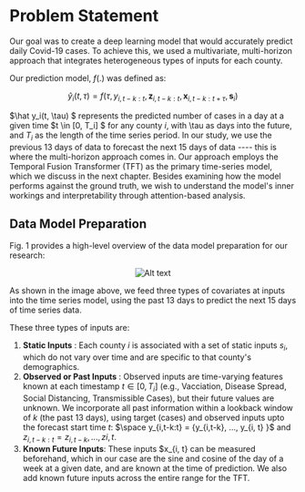 # Problem Statement

Our goal was to create a deep learning model that would accurately predict daily Covid-19 cases. To achieve this, we used a multivariate, multi-horizon approach that integrates heterogeneous types of inputs for each county. 

Our prediction model, $f(.)$ was defined as:

$$ \hat y_i(t, \tau) = f(\tau, y_{i, t-k:t}, \textbf{z}_{i, t-k:t}, \textbf{x}_{i, t-k:t+\tau}, \textbf{s}_i ) $$ 

$\hat y_i(t, \tau) $ represents the predicted number of cases in a day at a given time $t \in [0, T_i] $ for any county $i$, with \tau as days into the future, and $T_i$ as the length of the time series period. In our study, we use the previous 13 days of data to forecast the next 15 days of data ---- this is where the multi-horizon approach comes in. Our approach employs the Temporal Fusion Transformer (TFT) as the primary time-series model, which we discuss in the next chapter. Besides examining how the model performs against the ground truth, we wish to understand the model's inner workings and interpretability through attention-based analysis.

## Data Model Preparation 

Fig. 1 provides a high-level overview of the data model preparation for our research:

<p align="center">
<img src="../images/image.png" alt="Alt text"/>

</p>

As shown in the image above, we feed three types of covariates at inputs into the time series model, using the past 13 days to predict the next 15 days of time series data. 

These three types of inputs are:

1. **Static Inputs** : Each county *i* is associated with a set of static inputs $s_i$, which do not vary over time and are specific to that county's demographics.
2. **Observed or Past Inputs** : Observed inputs are time-varying features known at each timestamp $t \in [0, T_i]$ (e.g., Vacciation, Disease Spread, Social Distancing, Transmissible Cases), but their future values are unknown. We incorporate all past information within a lookback window of *k* (the past 13 days), using target (cases) and observed inputs upto the forecast start time *t*:      $\space y_{i,t-k:t} = {y_{i,t-k}, ..., y_{i, t} }$ and $z_{i, t-k:t} = {z_{i,t-k}, ..., z{i, t}}$.
3. **Known Future Inputs**: These inputs $x_{i, t} can be measured beforehand, which in our case are the sine and cosine of the day of a week at a given date, and are known at the time of prediction. We also add known future inputs across the entire range for the TFT.
